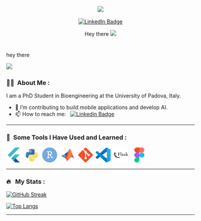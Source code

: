 
<p align="center"><img src="https://media.giphy.com/media/qgQUggAC3Pfv687qPC/giphy.gif" width="400" /></p>
<p align="center">
<a href="https://www.linkedin.com/in/michele-atzeni-458292153"><img src="https://img.shields.io/badge/LinkedIn-blue?style=for-the-badge&logo=linkedin&logoColor=white" alt="LinkedIn Badge"></a>
</p>
<p align="center">
</p>
<p align="center">
  Hey there 
  <img src="https://media.giphy.com/media/w1OBpBd7kJqHrJnJ13/giphy.gif" width="28" /p>
<h1 align="center"> </h1> hey there <p> <img src="https://media.giphy.com/media/w1OBpBd7kJqHrJnJ13/giphy.gif" width="40"> </p>


### :man_technologist: &nbsp;About Me :

I am a PhD Student in Bioengineering at the University of Padova, Italy.

- 🔭 I’m contributing to build mobile applications and develop AI.
- 📫 How to reach me: &nbsp; [![Linkedin Badge](https://img.shields.io/badge/-atzeni-blue?style=flat&logo=Linkedin&logoColor=white)](https://www.linkedin.com/in/michele-atzeni-458292153)

---

### 🚀 &nbsp;Some Tools I Have Used and Learned :

<p>
<img src="https://github.com/devicons/devicon/blob/master/icons/flutter/flutter-original.svg" title="Flutter" alt="Flutter" width="40" height="40"/>&nbsp;
<img src="https://github.com/devicons/devicon/blob/master/icons/python/python-original.svg"  title="Python" alt="Python" width="40" height="40"/>&nbsp;
<img src="https://github.com/devicons/devicon/blob/master/icons/rstudio/rstudio-original.svg" title="RStudio" alt="RStudio" width="40" height="40"/>&nbsp;
<img src="https://github.com/devicons/devicon/blob/master/icons/matlab/matlab-original.svg" title="Matlab" alt="Matlab" width="40" height="40"/>&nbsp;
<img src="https://github.com/devicons/devicon/blob/master/icons/git/git-original.svg" title="git" alt="git " width="40" height="40"/>&nbsp;
<img src="https://github.com/devicons/devicon/blob/master/icons/vscode/vscode-original.svg" title="VScode" alt="VScode " width="40" height="40"/>&nbsp; 
<img src="https://github.com/devicons/devicon/blob/master/icons/flask/flask-original-wordmark.svg" title="Flask" alt="Figma " width="40" height="40"/>&nbsp; 
<img src="https://github.com/devicons/devicon/blob/master/icons/figma/figma-original.svg" title="Figma" alt="Figma " width="40" height="40"/>&nbsp; 
</p>

---

### 🔥 &nbsp; My Stats :
[![GitHub Streak](https://streak-stats.demolab.com/?user=AtzeniMichele&theme=dark&background=000000)](https://git.io/streak-stats)

[![Top Langs](https://github-readme-stats.vercel.app/api/top-langs/?username=AtzeniMichele&layout=compact&theme=vision-friendly-dark)](https://github.com/anuraghazra/github-readme-stats)

---
